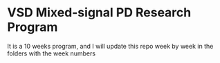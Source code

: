 # VSD Mixed-signal PD Research Program
It is a 10 weeks program, and I will update this repo week by week in the folders with the week numbers
